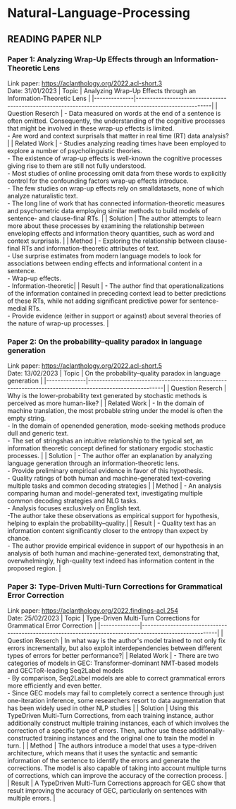 # Natural-Language-Processing

## READING PAPER NLP

### Paper 1: Analyzing Wrap-Up Effects through an Information-Theoretic Lens
Link paper: https://aclanthology.org/2022.acl-short.3 \
Date: 31/01/2023
| Topic        |                 Analyzing Wrap-Up Effects through an Information-Theoretic Lens                                             |
|--------------|--------------------------------------------------------------------------------------------------------|
| Question Reserch    | - Data measured on words at the end of a sentence is often omitted. Consequently, the understanding of the cognitive processes that might be involved in these wrap-up effects is limited. <br /> - Are word and context surprisals that matter in real time (RT) data analysis? |
| Related Work | - Studies analyzing reading times have been employed to explore a number of psycholinguistic theories.<br /> - The existence of wrap-up effects is well-known the cognitive processes giving rise to them are still not fully understood.<br /> - Most studies of online processing omit data from these words to explicitly control for the confounding factors wrap-up effects introduce.<br /> - The few studies on wrap-up effects rely on smalldatasets, none of which analyze naturalistic text.<br /> - The long line of work that has connected information-theoretic measures and psychometric data employing similar methods to build models of sentence- and clause-final RTs. |
| Solution     | The author attempts to learn more about these processes by examining the relationship between enveloping effects and information theory quantities, such as word and context surprisals. |
| Method       | - Exploring the relationship between clause-final RTs and information-theoretic attributes of text.<br /> - Use surprise estimates from modern language models to look for associations between ending effects and informational content in a sentence.<br /> - Wrap-up effects.<br /> - Information-theoretic|
| Result       | - The author find that operationalizations of the information contained in preceding context lead to better predictions of these RTs, while not adding significant predictive power for sentence-medial RTs.<br /> - Provide evidence (either in support or against) about several theories of the nature of wrap-up processes. |

### Paper 2: On the probability–quality paradox in language generation
Link paper: https://aclanthology.org/2022.acl-short.5 \
Date: 13/02/2023
| Topic        |                 On the probability–quality paradox in language generation                                            |
|--------------|--------------------------------------------------------------------------------------------------------|
| Question Reserch    | Why is the lower-probability text generated by stochastic methods is perceived as more human-like? |
| Related Work |  - In the domain of machine translation, the most probable string under the model is often the empty string. <br /> - In the domain of openended generation, mode-seeking methods produce dull and generic text. <br /> - The set of stringshas an intuitive relationship to the typical set, an information theoretic concept defined for stationary ergodic stochastic processes. |
| Solution     | - The author offer an explanation by analyzing language generation through an information-theoretic lens. <br /> - Provide preliminary empirical evidence in favor of this hypothesis. <br /> - Quality ratings of both human and machine-generated text-covering multiple tasks and common decoding strategies  |
| Method       | - An analysis comparing human and model-generated text, investigating multiple common decoding strategies and NLG tasks.<br /> - Analysis focuses exclusively on English text. <br /> -The author take these observations as empirical support for hypothesis, helping to explain the probability–quality.|
| Result       | - Quality text has an information content significantly closer to the entropy than expect by chance. <br /> - The author provide empirical evidence in support of our hypothesis in an analysis of both human and machine-generated text, demonstrating that, overwhelmingly, high-quality text indeed has information content in the proposed region. |

### Paper 3: Type-Driven Multi-Turn Corrections for Grammatical Error Correction
Link paper: https://aclanthology.org/2022.findings-acl.254 \
Date: 25/02/2023
| Topic        |          Type-Driven Multi-Turn Corrections for Grammatical Error Correction          |
|--------------|--------------------------------------------------------------------------------------------------------|
| Question Reserch   | In what way is the author's model trained to not only fix errors incrementally, but also exploit interdependencies between different types of errors for better performance?|
| Related Work |  - There are two categories of models in GEC: Transformer-dominant NMT-based models and GECToR-leading Seq2Label models <br /> - By comparison, Seq2Label models are able to correct grammatical errors more efficiently and even better. <br /> - Since GEC models may fail to completely correct a sentence through just one-iteration inference, some researchers resort to data augmentation that has been widely used in other NLP studies |
| Solution     | Using this TypeDriven Multi-Turn Corrections, from each training instance, author additionally construct multiple training instances, each of which involves the correction of a specific type of errors. Then, author use these additionally-constructed training instances and the original one to train the model in turn. |
| Method       | The authors introduce a model that uses a type-driven architecture, which means that it uses the syntactic and semantic information of the sentence to identify the errors and generate the corrections. The model is also capable of taking into account multiple turns of corrections, which can improve the accuracy of the correction process. |
| Result       | A TypeDriven Multi-Turn Corrections approach for GEC show that result improving the accuracy of GEC, particularly on sentences with multiple errors. |

